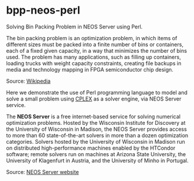 # bpp-neos-perl
Solving Bin Packing Problem in NEOS Server using Perl.

The bin packing problem is an optimization problem, in which items of different sizes must be packed into a finite number of bins or containers, each of a fixed given capacity, in a way that minimizes the number of bins used. The problem has many applications, such as filling up containers, loading trucks with weight capacity constraints, creating file backups in media and technology mapping in FPGA semiconductor chip design. 

Source: [Wikipedia](https://en.wikipedia.org/wiki/Bin_packing_problem)

Here we demonstrate the use of Perl programming language to model and solve a small problem using [CPLEX](https://www.ibm.com/analytics/cplex-optimizer) as a solver engine, via NEOS Server service.

The **NEOS Server** is a free internet-based service for solving numerical optimization problems. Hosted by the Wisconsin Institute for Discovery at the University of Wisconsin in Madison, the NEOS Server provides access to more than 60 state-of-the-art solvers in more than a dozen optimization categories. Solvers hosted by the University of Wisconsin in Madison run on distributed high-performance machines enabled by the HTCondor software; remote solvers run on machines at Arizona State University, the University of Klagenfurt in Austria, and the University of Minho in Portugal.

Source: [NEOS Server website](https://neos-server.org/neos/)



